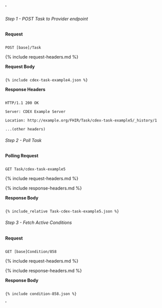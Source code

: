 '

  ###### Step 1 - POST Task to Provider endpoint


  **Request**

  ~~~

  POST [base]/Task

  ~~~


  {% include request-headers.md %}


  **Request Body**


  ~~~

  {% include cdex-task-example4.json %}

  ~~~


  **Response Headers**


  ~~~

  HTTP/1.1 200 OK

  Server: CDEX Example Server

  Location: http://example.org/FHIR/Task/cdex-task-example5/_history/1

  ...(other headers)

  ~~~


  ###### Step 2 - Poll Task


  **Polling Request**

  ~~~

  GET Task/cdex-task-example5

  ~~~


  {% include request-headers.md %}


  {% include response-headers.md %}


  **Response Body**


  ~~~

  {% include_relative Task-cdex-task-example5.json %}

  ~~~


  ###### Step 3 - Fetch Active Conditions


  **Request**

  ~~~

  GET [base]Condition/858

  ~~~


  {% include request-headers.md %}


  {% include response-headers.md %}


  **Response Body**


  ~~~

  {% include condition-858.json %}

  ~~~

  '
